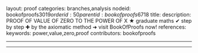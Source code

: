 layout: proof
categories: branches,analysis
nodeid: bookofproofs$3019
orderid: 50
parentid: bookofproofs$6718
title: 
description: PROOF OF VALUE OF ZERO TO THE POWER OF X &#9733; graduate maths &#10004; step by step &#10010; by the axiomatic method &#10140; visit BookOfProofs now!
references: 
keywords: power,value,zero,proof
contributors: bookofproofs

---


---

